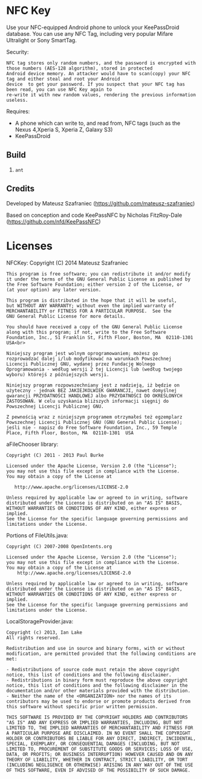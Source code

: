 # NFC Key

Use your NFC-equipped Android phone to unlock your KeePassDroid database.
You can use any NFC Tag, including very popular Mifare Ultralight or Sony SmartTag.

Security:

	NFC tag stores only random numbers, and the password is encrypted with those numbers (AES-128 algorithm), stored in protected 
	Android device memory. An attacker would have to scan(copy) your NFC tag and either steal and root your Android
	device 	to get your password. If you suspect that your NFC tag has been read, you can use NFC Key again to 
	re-write it with new random values, rendering the previous information useless.
	
Requires:

* A phone which can write to, and read from, NFC tags (such as the Nexus 4,Xperia S, Xperia Z, Galaxy S3)
* KeePassDroid

## Build

1. ``ant``

## Credits 
Developed by Mateusz Szafraniec (https://github.com/mateusz-szafraniec)

Based on conception and code KeePassNFC by Nicholas FitzRoy-Dale (https://github.com/nfd/KeePassNFC)

# Licenses

NFCKey:
	Copyright (C) 2014 Mateusz Szafraniec
	
	This program is free software; you can redistribute it and/or modify
	it under the terms of the GNU General Public License as published by
	the Free Software Foundation; either version 2 of the License, or
	(at your option) any later version.
	
	This program is distributed in the hope that it will be useful,
	but WITHOUT ANY WARRANTY; without even the implied warranty of
	MERCHANTABILITY or FITNESS FOR A PARTICULAR PURPOSE.  See the
	GNU General Public License for more details.
	
	You should have received a copy of the GNU General Public License
	along with this program; if not, write to the Free Software
	Foundation, Inc., 51 Franklin St, Fifth Floor, Boston, MA  02110-1301  USA<br>
	
	Niniejszy program jest wolnym oprogramowaniem; możesz go
	rozprowadzać dalej i/lub modyfikować na warunkach Powszechnej
	Licencji Publicznej GNU, wydanej przez Fundację Wolnego
	Oprogramowania - według wersji 2 tej Licencji lub (według twojego
	wyboru) którejś z późniejszych wersji.
	
	Niniejszy program rozpowszechniany jest z nadzieją, iż będzie on
	użyteczny - jednak BEZ JAKIEJKOLWIEK GWARANCJI, nawet domyślnej
	gwarancji PRZYDATNOŚCI HANDLOWEJ albo PRZYDATNOŚCI DO OKREŚLONYCH
	ZASTOSOWAŃ. W celu uzyskania bliższych informacji sięgnij do
	Powszechnej Licencji Publicznej GNU.
	
	Z pewnością wraz z niniejszym programem otrzymałeś też egzemplarz
	Powszechnej Licencji Publicznej GNU (GNU General Public License);
	jeśli nie - napisz do Free Software Foundation, Inc., 59 Temple
	Place, Fifth Floor, Boston, MA  02110-1301  USA

aFileChooser library:
   
    Copyright (C) 2011 - 2013 Paul Burke

    Licensed under the Apache License, Version 2.0 (the "License");
    you may not use this file except in compliance with the License.
    You may obtain a copy of the License at

       http://www.apache.org/licenses/LICENSE-2.0

    Unless required by applicable law or agreed to in writing, software
    distributed under the License is distributed on an "AS IS" BASIS,
    WITHOUT WARRANTIES OR CONDITIONS OF ANY KIND, either express or implied.
    See the License for the specific language governing permissions and
    limitations under the License.

Portions of FileUtils.java:

    Copyright (C) 2007-2008 OpenIntents.org
 
    Licensed under the Apache License, Version 2.0 (the "License");
    you may not use this file except in compliance with the License.
    You may obtain a copy of the License at
        http://www.apache.org/licenses/LICENSE-2.0

    Unless required by applicable law or agreed to in writing, software
    distributed under the License is distributed on an "AS IS" BASIS,
    WITHOUT WARRANTIES OR CONDITIONS OF ANY KIND, either express or implied.
    See the License for the specific language governing permissions and
    limitations under the License.

LocalStorageProvider.java:

	Copyright (c) 2013, Ian Lake
	All rights reserved.

	Redistribution and use in source and binary forms, with or without modification, are permitted provided that the following conditions are met:

	- Redistributions of source code must retain the above copyright notice, this list of conditions and the following disclaimer.
	- Redistributions in binary form must reproduce the above copyright notice, this list of conditions and the following disclaimer in the documentation and/or other materials provided with the distribution.
	- Neither the name of the <ORGANIZATION> nor the names of its contributors may be used to endorse or promote products derived from this software without specific prior written permission.

	THIS SOFTWARE IS PROVIDED BY THE COPYRIGHT HOLDERS AND CONTRIBUTORS "AS IS" AND ANY EXPRESS OR IMPLIED WARRANTIES, INCLUDING, BUT NOT LIMITED TO, THE IMPLIED WARRANTIES OF MERCHANTABILITY AND FITNESS FOR A PARTICULAR PURPOSE ARE DISCLAIMED. IN NO EVENT SHALL THE COPYRIGHT HOLDER OR CONTRIBUTORS BE LIABLE FOR ANY DIRECT, INDIRECT, INCIDENTAL, SPECIAL, EXEMPLARY, OR CONSEQUENTIAL DAMAGES (INCLUDING, BUT NOT LIMITED TO, PROCUREMENT OF SUBSTITUTE GOODS OR SERVICES; LOSS OF USE, DATA, OR PROFITS; OR BUSINESS INTERRUPTION) HOWEVER CAUSED AND ON ANY THEORY OF LIABILITY, WHETHER IN CONTRACT, STRICT LIABILITY, OR TORT (INCLUDING NEGLIGENCE OR OTHERWISE) ARISING IN ANY WAY OUT OF THE USE OF THIS SOFTWARE, EVEN IF ADVISED OF THE POSSIBILITY OF SUCH DAMAGE.	
